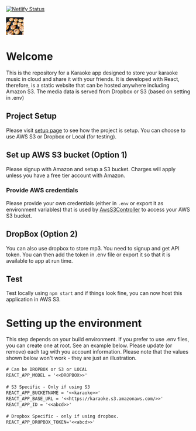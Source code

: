 [![Netlify Status](https://api.netlify.com/api/v1/badges/4334fad3-aace-4bc6-8b0f-29638848a36b/deploy-status)](https://app.netlify.com/sites/adoring-davinci-39e580/deploys)

[![Launch App](./public/favicon.png)](https://adoring-davinci-39e580.netlify.app)

# Welcome

This is the repository for a Karaoke app designed to store your karaoke music in cloud and share it with your friends. It is developed with React, therefore, is a static website that can be hosted anywhere including Amazon S3. The media data is served from Dropbox or S3 (based on setting in .env)

## Project Setup

Please visit [setup page](./REACT.md) to see how the project is setup. You can choose to use AWS S3 or Dropbox or Local (for testing).

## Set up AWS S3 bucket (Option 1)

Please signup with Amazon and setup a S3 bucket. Charges will apply unless you have a free tier account with Amazon.

### Provide AWS credentials

Please provide your own credentials (either in `.env` or export it as environment variables) that is used by [AwsS3Controller](src/controllers/AwsS3Controller.js.js) to access your AWS S3 bucket.

## DropBox (Option 2)
You can also use dropbox to store mp3. You need to signup and get API token. You can then add the token in .env file or export it so that it is available to app at run time.

## Test

Test locally using `npm start` and if things look fine, you can now host this application in AWS S3.

# Setting up the environment

This step depends on your build environment. If you prefer to use .env files, you can create one at root. See an example below. Please update (or remove) each tag with you account information. Please note that the values shown below won't work - they are just an illustration.

```
# Can be DROPBOX or S3 or LOCAL
REACT_APP_MODEL = '<<DROPBOX>>'

# S3 Specific - Only if using S3
REACT_APP_BUCKETNAME = '<<karaoke>>'
REACT_APP_BASE_URL = '<<https://karaoke.s3.amazonaws.com/>>'
REACT_APP_ID = '<<abcd>>'

# Dropbox Specific - only if using dropbox.
REACT_APP_DROPBOX_TOKEN='<<abcd>>'
```
